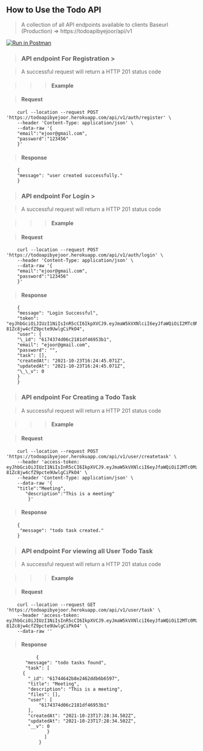 ## How to Use the Todo API

> A collection of all API endpoints available to clients
> Baseurl (Production) => https://todoapibyejoor/api/v1

[![Run in Postman](https://run.pstmn.io/button.svg)](https://app.getpostman.com/run-collection/17239043-92595580-0431-40bc-a5ee-c6c63239fd48?action=collection%2Ffork&collection-url=entityId%3D17239043-92595580-0431-40bc-a5ee-c6c63239fd48%26entityType%3Dcollection%26workspaceId%3Ddf838b84-f850-4a84-b191-449bfd6d91e9#?env%5BNew%20Environment%5D=W10=)

> ### API endpoint For Registration >

> [](https://todoapibyejoor.herokuapp.com/api/v1/auth/register)

> A successful request will return a HTTP 201 status code

> > > #### Example

> #### Request

        curl --location --request POST 'https://todoapibyejoor.herokuapp.com/api/v1/auth/register' \
        --header 'Content-Type: application/json' \
        --data-raw '{
        "email":"ejoor@gmail.com",
        "password":"123456"
        }'

> #### Response

        {
        "message": "user created successfully."
        }

> ### API endpoint For Login >

> [](https://todoapibyejoor.herokuapp.com/api/v1/auth/login)

> A successful request will return a HTTP 201 status code

> > > #### Example

> #### Request

        curl --location --request POST 'https://todoapibyejoor.herokuapp.com/api/v1/auth/login' \
        --header 'Content-Type: application/json' \
        --data-raw '{
        "email":"ejoor@gmail.com",
        "password":"123456"
        }'

> #### Response

        {
        "message": "Login Successful",
        "token": "eyJhbGciOiJIUzI1NiIsInR5cCI6IkpXVCJ9.eyJmaW5kVXNlciI6eyJfaWQiOiI2MTc0Mzc0ZDA2YzIxODFkZjQ2OTUzYjEiLCJlbWFpbCI6ImVqb29yQGdtYWlsLmNvbSIsInBhc3N3b3JkIjoiJDJhJDEwJFVYemxSMm50RDJMY05rT09qOFFHNE9SYmIyeHEvNE00bWNCSC5yYTBXbmdEQVJsU3NtUFJLIiwidGFzayI6W10sImNyZWF0ZWRBdCI6IjIwMjEtMTAtMjNUMTY6MjQ6NDUuMDcxWiIsInVwZGF0ZWRBdCI6IjIwMjEtMTAtMjNUMTY6MjQ6NDUuMDcxWiIsIl9fdiI6MH0sImlhdCI6MTYzNTAwOTMwNiwiZXhwIjoxNjY2NTQ1MzA2fQ.kYy4vqBaOl9k3pW-81Zc8jw4cfZ9pcte9UwlgCiPkO4",
        "user": {
        "\_id": "6174374d06c2181df46953b1",
        "email": "ejoor@gmail.com",
        "password": "",
        "task": [],
        "createdAt": "2021-10-23T16:24:45.071Z",
        "updatedAt": "2021-10-23T16:24:45.071Z",
        "\_\_v": 0
        }
        }

> ### API endpoint For Creating a Todo Task

> [](https://todoapibyejoor.herokuapp.com/api/v1/user/createtask)

> A successful request will return a HTTP 201 status code

> > > #### Example

> #### Request

        curl --location --request POST 'https://todoapibyejoor.herokuapp.com/api/v1/user/createtask' \
        --header 'access-token: eyJhbGciOiJIUzI1NiIsInR5cCI6IkpXVCJ9.eyJmaW5kVXNlciI6eyJfaWQiOiI2MTc0Mzc0ZDA2YzIxODFkZjQ2OTUzYjEiLCJlbWFpbCI6ImVqb29yQGdtYWlsLmNvbSIsInBhc3N3b3JkIjoiJDJhJDEwJFVYemxSMm50RDJMY05rT09qOFFHNE9SYmIyeHEvNE00bWNCSC5yYTBXbmdEQVJsU3NtUFJLIiwidGFzayI6W10sImNyZWF0ZWRBdCI6IjIwMjEtMTAtMjNUMTY6MjQ6NDUuMDcxWiIsInVwZGF0ZWRBdCI6IjIwMjEtMTAtMjNUMTY6MjQ6NDUuMDcxWiIsIl9fdiI6MH0sImlhdCI6MTYzNTAwOTMwNiwiZXhwIjoxNjY2NTQ1MzA2fQ.kYy4vqBaOl9k3pW-81Zc8jw4cfZ9pcte9UwlgCiPkO4' \
        --header 'Content-Type: application/json' \
        --data-raw '{
        "title":"Meeting",
           "description":"This is a meeting"
            }'

> #### Response

        {
         "message": "todo task created."
        }

> ### API endpoint For viewing all User Todo Task

> [](https://todoapibyejoor.herokuapp.com/api/v1/user/task)

> A successful request will return a HTTP 201 status code

> > > #### Example

> #### Request

        curl --location --request GET 'https://todoapibyejoor.herokuapp.com/api/v1/user/task' \
        --header 'access-token: eyJhbGciOiJIUzI1NiIsInR5cCI6IkpXVCJ9.eyJmaW5kVXNlciI6eyJfaWQiOiI2MTc0Mzc0ZDA2YzIxODFkZjQ2OTUzYjEiLCJlbWFpbCI6ImVqb29yQGdtYWlsLmNvbSIsInBhc3N3b3JkIjoiJDJhJDEwJFVYemxSMm50RDJMY05rT09qOFFHNE9SYmIyeHEvNE00bWNCSC5yYTBXbmdEQVJsU3NtUFJLIiwidGFzayI6W10sImNyZWF0ZWRBdCI6IjIwMjEtMTAtMjNUMTY6MjQ6NDUuMDcxWiIsInVwZGF0ZWRBdCI6IjIwMjEtMTAtMjNUMTY6MjQ6NDUuMDcxWiIsIl9fdiI6MH0sImlhdCI6MTYzNTAwOTMwNiwiZXhwIjoxNjY2NTQ1MzA2fQ.kYy4vqBaOl9k3pW-81Zc8jw4cfZ9pcte9UwlgCiPkO4' \
        --data-raw ''

> #### Response

               {
           "message": "todo tasks found",
           "task": [
          {
            "_id": "61744642b8e2462ddb6b6597",
            "title": "Meeting",
            "description": "This is a meeting",
            "files": [],
            "user": [
                "6174374d06c2181df46953b1"
            ],
            "createdAt": "2021-10-23T17:28:34.502Z",
            "updatedAt": "2021-10-23T17:28:34.502Z",
            "__v": 0
                   }
                  ]
                }
